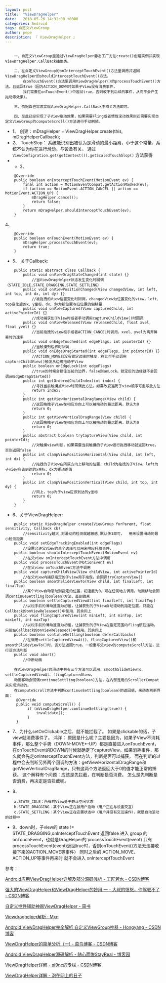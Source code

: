 ```yaml
---
layout: post
title:  "ViewDragHelper"
date:   2018-05-26 14:31:00 +0800
categories: Android
tags: 自定义ViewGroup
author: pepe
description: 『 ViewDragHelper 』
---
```


```

    一、自定义ViewGroup里通过ViewDragHelper静态工厂方法create()创建实例并实现ViewDragHelper.CallBack抽象类。

    二、在自定义ViewGroup的onInterceptTouchEvent()方法里调用并返回ViewDragHelper的shouldInterceptTouchEvent()方法，
        在onTouchEvent()方法里调用ViewDragHelper()的processTouchEvent()方法，且返回true（因为ACTION_DOWN时如果子View没有消费事件，
        我们需要在onTouchEvent()中返回true，否则收不到后续的事件，从而不会产生拖动等效果）。

    三、依据自己需求实现ViewDragHelper.CallBack中相关方法即可。

    四、至此已经实现了子View拖动效果，如果需要Fling或者惯性滚动效果则还需要实现自定义ViewGroup的computeScroll()方法进行手动刷帧。
```



* 1、 创建：mDragHelper = ViewDragHelper.create(this, mDragHelperCallback);
* 2、 TouchSlop：
    系统能识别出被认为是滑动的最小距离，小于这个常量，系统不认为你在进行滑动。与设备有关。
    通过
        `ViewConfigration.get(getContext()).getScaledTouchSlop()`
    方法获得
* * 3、 
```
	@Override
    public boolean onInterceptTouchEvent(MotionEvent ev) {
        final int action = MotionEventCompat.getActionMasked(ev);
        if (action == MotionEvent.ACTION_CANCEL || action == MotionEvent.ACTION_UP) {
            mDragHelper.cancel();
            return false;
        }
        return mDragHelper.shouldInterceptTouchEvent(ev);
    }
```	
	
4、 
```
	@Override
    public boolean onTouchEvent(MotionEvent ev) {
        mDragHelper.processTouchEvent(ev);
        return true;
    }
```	
	
* 5、 关于Callback:

```
    public static abstract class Callback {
        public void onViewDragStateChanged(int state) {}
            //当ViewDragHelper状态发生变化时回调（STATE_IDLE,STATE_DRAGGING,STATE_SETTLING）
        public void onViewPositionChanged(View changedView, int left, int top, int dx, int dy) {}
            //被拖拽的View位置变化时回调，changedView为位置变化的view，left、top变化后的x、y坐标，dx、dy为新位置与旧位置的偏移量
        public void onViewCaptured(View capturedChild, int activePointerId) {}
            //成功捕获到子View时或者手动调用captureChildView()时回调
        public void onViewReleased(View releasedChild, float xvel, float yvel) {}
            //当前拖拽的view松手或者ACTION_CANCEL时调用，xvel、yvel为离开屏幕时的速率
        public void onEdgeTouched(int edgeFlags, int pointerId) {}
            //当触摸到边界时回调
        public void onEdgeDragStarted(int edgeFlags, int pointerId) {}
            //ACTION_MOVE且没有锁定边缘时触发，在此可手动调用captureChildView()触发从边缘拖动子View
        public boolean onEdgeLock(int edgeFlags)
            //true的时候会锁住当前的边界，false则unLock。锁定后的边缘就不会回调onEdgeDragStarted()
        public int getOrderedChildIndex(int index) {
            //寻找当前触摸点View时回调此方法，如需改变遍历子view顺序可重写此方法
            return index;
        }
        public int getViewHorizontalDragRange(View child) {
            //返回拖拽子View在相应方向上可以被拖动的最远距离，默认为0
            return 0;
        }
        public int getViewVerticalDragRange(View child) {
            //返回拖拽子View在相应方向上可以被拖动的最远距离，默认为0
            return 0;
        }
        public abstract boolean tryCaptureView(View child, int pointerId);
            //对触摸view判断，如果需要当前触摸的子View进行拖拽移动就返回true，否则返回false
        public int clampViewPositionHorizontal(View child, int left, int dx) {
            //拖拽的子View在所属方向上移动的位置，child为拖拽的子View，left为子view应该到达的x坐标，dx为挪动差值
            return 0;
        }
        public int clampViewPositionVertical(View child, int top, int dy) {
            //同上，top为子view应该到达的y坐标
            return 0;
        }
    }
```	
	
* 6、关于ViewDragHelper:

```
    public static ViewDragHelper create(ViewGroup forParent, float sensitivity, Callback cb)
        //sensitivity越大,对滑动的检测就越敏感,默认传1即可，  用来设置滑动的最小检测距离
    public void setEdgeTrackingEnabled(int edgeFlags)
        //设置允许父View的某个边缘可以用来响应托拽事件，
    public boolean shouldInterceptTouchEvent(MotionEvent ev)
        //在父view onInterceptTouchEvent方法中调用
    public void processTouchEvent(MotionEvent ev)
        //在父view onTouchEvent方法中调用
    public void captureChildView(View childView, int activePointerId)
        //在父View内捕获指定的子view用于拖曳，会回调tryCaptureView()
    public boolean smoothSlideViewTo(View child, int finalLeft, int finalTop)
        //某个View自动滚动到指定的位置，初速度为0，可在任何地方调用，动画移动会回调continueSettling(boolean)方法，直到结束
    public boolean settleCapturedViewAt(int finalLeft, int finalTop)
        //以松手前的滑动速度为初值，让捕获到的子View自动滚动到指定位置，只能在Callback的onViewReleased()中使用，其余同上
    public void flingCapturedView(int minLeft, int minTop, int maxLeft, int maxTop)
        //以松手前的滑动速度为初值，让捕获到的子View在指定范围内fling惯性运动，只能在Callback的onViewReleased()中使用，其余同上
    public boolean continueSettling(boolean deferCallbacks)
        //在调用settleCapturedViewAt()、flingCapturedView()和smoothSlideViewTo()时，该方法返回true，一般重写父view的computeScroll方法，进行该方法判断
    public void abort()
        //中断动画

    在ViewDragHelper的滑动中共有三个方法可以调用，smoothSlideViewTo、settleCapturedViewAt、flingCapturedView，
    动画移动会回调continueSettling(boolean)方法，在内部是用的ScrollerCompat来实现滑动的。
    在computeScroll方法中判断continueSettling(boolean)的返回值，来动态刷新界面：
     @Override
     public void computeScroll() {
          if (mViewDragHelper.continueSettling(true)) {
              invalidate();
          }
     }
```

* 7、为什么setOnClickable之后，就不能拦截了。
    如果是clickable的话，子view就消费事件了。
    鸿洋：
    原因是什么呢？主要是因为，如果子View不消耗事件，那么整个手势（DOWN-MOVE*-UP）都是直接进入onTouchEvent，
    在onTouchEvent的DOWN的时候就确定了captureView。如果消耗事件，那么就会先走onInterceptTouchEvent方法，判断是否可以捕获，
    而在判断的过程中会去判断另外两个回调的方法：getViewHorizontalDragRange和getViewVerticalDragRange，只有这两个方法返回大于0的值才能正常的捕获。
    这个解释有个问题：应该是先拦截，在判断是否消费。
                     怎么是先判断是否消费，再决定是否拦截呢。

* 8、 

```
	a.STATE_IDLE：所有的View处于静止空闲状态
    b.STATE_DRAGGING：某个View正在被用户拖动（用户正在与设备交互）
    c.STATE_SETTLING：某个View正在安置状态中（用户并没有交互操作），就是自动滚动的过程中
```

* 9、down时，子view的 state != STATE_DRAGGING,onInterceptTouchEvent 返回false
   进入 group 的onTouchEvent，也就是DragHelper的 processTouchEvent(event)
   只有 processTouchEvent(event)返回true时，否则onTouchEvent()方法无法接收接下来的ACTION_MOVE等事件）
   同时之后的 ACTION_MOVE、ACTION_UP等事件再来时 就不会进入 onInterceptTouchEvent


参考：

[Android应用ViewDragHelper详解及部分源码浅析 - 工匠若水 - CSDN博客](http://blog.csdn.net/yanbober/article/details/50419059)

[强大的ViewDragHelper和ViewDragHelper的妙用 一 - 大叔的愤怒，你驾驭不了 - CSDN博客](http://blog.csdn.net/jaysong2012/article/details/46912875)

[自定义控件辅助神器ViewDragHelper - 简书](http://www.jianshu.com/p/e4d1f88ca922)

[Viewdraghelper解析 · Mxn](http://souly.cn/%E6%8A%80%E6%9C%AF%E5%8D%9A%E6%96%87/2015/09/23/viewDragHelper%E8%A7%A3%E6%9E%90/)

[Android ViewDragHelper完全解析 自定义ViewGroup神器 - Hongyang - CSDN博客](http://blog.csdn.net/lmj623565791/article/details/46858663)



[ViewDragHelper的简单分析（一) - 菜鸟博客 - CSDN博客](http://blog.csdn.net/chunqiuwei/article/details/50778842)

[Android ViewDragHelper源码解析 - 随心而悦StayReal - 博客园](http://www.cnblogs.com/lqstayreal/p/4500219.html)

[ViewDragHelper详解 - pi9nc的专栏 - CSDN博客](http://blog.csdn.net/pi9nc/article/details/39583377)

[ViewDragHelper详解 - 泡在网上的日子](http://www.jcodecraeer.com/a/anzhuokaifa/androidkaifa/2014/0911/1680.html)


